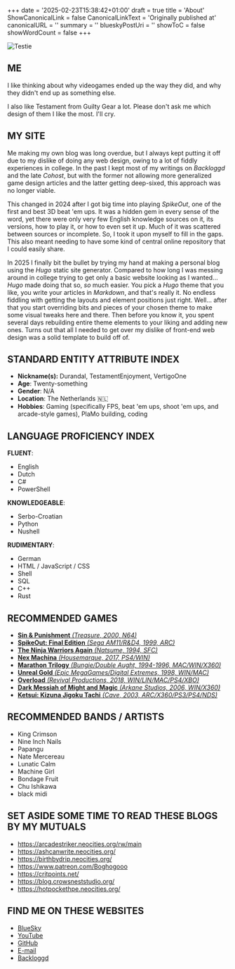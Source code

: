 +++
date = '2025-02-23T15:38:42+01:00'
draft = true
title = 'About'
ShowCanonicalLink = false
CanonicalLinkText = 'Originally published at'
canonicalURL = ''
summary = ''
blueskyPostUri = ''
showToC = false
showWordCount = false
+++

![Testie](./full-intro.avif)

## ME

I like thinking about why videogames ended up the way they did, and why they didn't end up as something else.

I also like Testament from Guilty Gear a lot. Please don't ask me which design of them I like the most. I'll cry.

## MY SITE

Me making my own blog was long overdue, but I always kept putting it off due to my dislike of doing any web design, owing to a lot of fiddly experiences in college.
In the past I kept most of my writings on *Backloggd* and the late *Cohost*, but with the former not allowing more generalized game design articles and the latter getting deep-sixed, this approach was no longer viable.

This changed in 2024 after I got big time into playing *SpikeOut*, one of the first and best 3D beat 'em ups. It was a hidden gem in every sense of the word, yet there were only very few English knowledge sources on it, its versions, how to play it, or how to even set it up. Much of it was scattered between sources or incomplete. So, I took it upon myself to fill in the gaps. This also meant needing to have some kind of central online repository that I could easily share.

In 2025 I finally bit the bullet by trying my hand at making a personal blog using the *Hugo* static site generator. Compared to how long I was messing around in college trying to get only a basic website looking as I wanted... *Hugo* made doing that so, *so* much easier. You pick a *Hugo* theme that you like, you write your articles in *Markdown*, and that's really it. No endless fiddling with getting the layouts and element positions just right. Well... after that you start overriding bits and pieces of your chosen theme to make some visual tweaks here and there. Then before you know it, you spent several days rebuilding entire theme elements to your liking and adding new ones. Turns out that all I needed to get over my dislike of front-end web design was a solid template to build off of.

## STANDARD ENTITY ATTRIBUTE INDEX

- **Nickname(s):** Durandal, TestamentEnjoyment, VertigoOne
- **Age**: Twenty-something
- **Gender**: N/A
- **Location**: The Netherlands 🇳🇱
- **Hobbies**: Gaming (specifically FPS, beat 'em ups, shoot 'em ups, and arcade-style games), PlaMo building, coding

## LANGUAGE PROFICIENCY INDEX

**FLUENT**:

- English
- Dutch
- C#
- PowerShell

**KNOWLEDGEABLE**:

- Serbo-Croatian
- Python
- Nushell

**RUDIMENTARY**:

- German
- HTML / JavaScript / CSS
- Shell
- SQL
- C++
- Rust

## RECOMMENDED GAMES

- [**Sin & Punishment** *(Treasure, 2000, N64)*](https://en.wikipedia.org/wiki/Sin_and_Punishment)
- [**SpikeOut: Final Edition** *(Sega AM11/R&D4, 1999, ARC)*](https://en.wikipedia.org/wiki/SpikeOut)
- [**The Ninja Warriors Again** *(Natsume, 1994, SFC)*](https://en.wikipedia.org/wiki/The_Ninja_Warriors_(1994_video_game))
- [**Nex Machina** *(Housemarque, 2017, PS4/WIN)*](https://en.wikipedia.org/wiki/Nex_Machina)
- [**Marathon Trilogy** *(Bungie/Double Aught, 1994-1996, MAC/WIN/X360)*](https://en.wikipedia.org/wiki/Marathon_Trilogy)
- [**Unreal Gold** *(Epic MegaGames/Digital Extremes, 1998, WIN/MAC)*](https://en.wikipedia.org/wiki/Unreal_(1998_video_game))
- [**Overload** *(Revival Productions, 2018, WIN/LIN/MAC/PS4/XBO)*](https://en.wikipedia.org/wiki/Overload_(video_game))
- [**Dark Messiah of Might and Magic** *(Arkane Studios, 2006, WIN/X360)*](https://en.wikipedia.org/wiki/Dark_Messiah_of_Might_and_Magic)
- [**Ketsui: Kizuna Jigoku Tachi** *(Cave, 2003, ARC/X360/PS3/PS4/NDS)*](https://en.wikipedia.org/wiki/Ketsui:_Kizuna_Jigoku_Tachi)

## RECOMMENDED BANDS / ARTISTS

- King Crimson
- Nine Inch Nails
- Papangu
- Nate Mercereau
- Lunatic Calm
- Machine Girl
- Bondage Fruit
- Chu Ishikawa
- black midi

## SET ASIDE SOME TIME TO READ THESE BLOGS BY MY MUTUALS

- <https://arcadestriker.neocities.org/rw/main>
- <https://ashcanwrite.neocities.org/>
- <https://birthbydrip.neocities.org/>
- <https://www.patreon.com/Boghogooo>
- <https://critpoints.net/>
- <https://blog.crowsneststudio.org/>
- <https://hotpockethpe.neocities.org/>

## FIND ME ON THESE WEBSITES

- [BlueSky](https://bsky.app/profile/testamentenjoyment.bsky.social)
- [YouTube](https://www.youtube.com/channel/UCM-CbDBbifpsFNecbBhW4PA)
- [GitHub](https://github.com/GriekseEi)
- [E-mail](mailto:testamentenjoyment@gmail.com)
- [Backloggd](https://www.backloggd.com/u/Durandal/)

